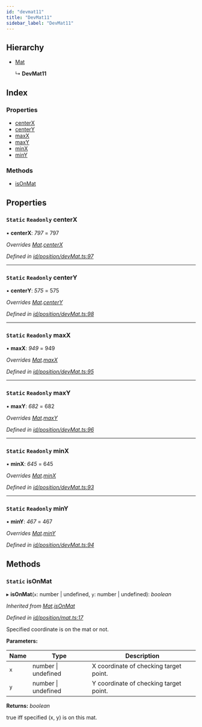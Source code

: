 ```yaml
---
id: "devmat11"
title: "DevMat11"
sidebar_label: "DevMat11"
---
```



## Hierarchy

* [Mat](mat.md)

  ↳ **DevMat11**

## Index

### Properties

* [centerX](devmat11.md#static-readonly-centerx)
* [centerY](devmat11.md#static-readonly-centery)
* [maxX](devmat11.md#static-readonly-maxx)
* [maxY](devmat11.md#static-readonly-maxy)
* [minX](devmat11.md#static-readonly-minx)
* [minY](devmat11.md#static-readonly-miny)

### Methods

* [isOnMat](devmat11.md#static-isonmat)

## Properties

### `Static` `Readonly` centerX

▪ **centerX**: *797* = 797

*Overrides [Mat](mat.md).[centerX](mat.md#static-protected-centerx)*

*Defined in [id/position/devMat.ts:97](https://github.com/tetunori/p5.toio/blob/49ecddb/src/id/position/devMat.ts#L97)*

___

### `Static` `Readonly` centerY

▪ **centerY**: *575* = 575

*Overrides [Mat](mat.md).[centerY](mat.md#static-protected-centery)*

*Defined in [id/position/devMat.ts:98](https://github.com/tetunori/p5.toio/blob/49ecddb/src/id/position/devMat.ts#L98)*

___

### `Static` `Readonly` maxX

▪ **maxX**: *949* = 949

*Overrides [Mat](mat.md).[maxX](mat.md#static-protected-maxx)*

*Defined in [id/position/devMat.ts:95](https://github.com/tetunori/p5.toio/blob/49ecddb/src/id/position/devMat.ts#L95)*

___

### `Static` `Readonly` maxY

▪ **maxY**: *682* = 682

*Overrides [Mat](mat.md).[maxY](mat.md#static-protected-maxy)*

*Defined in [id/position/devMat.ts:96](https://github.com/tetunori/p5.toio/blob/49ecddb/src/id/position/devMat.ts#L96)*

___

### `Static` `Readonly` minX

▪ **minX**: *645* = 645

*Overrides [Mat](mat.md).[minX](mat.md#static-protected-minx)*

*Defined in [id/position/devMat.ts:93](https://github.com/tetunori/p5.toio/blob/49ecddb/src/id/position/devMat.ts#L93)*

___

### `Static` `Readonly` minY

▪ **minY**: *467* = 467

*Overrides [Mat](mat.md).[minY](mat.md#static-protected-miny)*

*Defined in [id/position/devMat.ts:94](https://github.com/tetunori/p5.toio/blob/49ecddb/src/id/position/devMat.ts#L94)*

## Methods

### `Static` isOnMat

▸ **isOnMat**(`x`: number | undefined, `y`: number | undefined): *boolean*

*Inherited from [Mat](mat.md).[isOnMat](mat.md#static-isonmat)*

*Defined in [id/position/mat.ts:17](https://github.com/tetunori/p5.toio/blob/49ecddb/src/id/position/mat.ts#L17)*

Specified coordinate is on the mat or not.

**Parameters:**

Name | Type | Description |
------ | ------ | ------ |
`x` | number &#124; undefined | X coordinate of checking target point. |
`y` | number &#124; undefined | Y coordinate of checking target point.  |

**Returns:** *boolean*

true iff specified (x, y) is on this mat.
